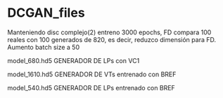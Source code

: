 # DCGAN_files
Manteniendo disc complejo(2) entreno 3000 epochs, FD compara 100 reales con 100 generados de 820, es decir, reduzco dimensión para FD. Aumento batch size a 50

model_680.hd5 GENERADOR DE LPs con VC1

model_1610.hd5 GENERADOR DE VTs entrenado con BREF

model_540.hd5 GENERADOR DE LPs entrenado con BREF


